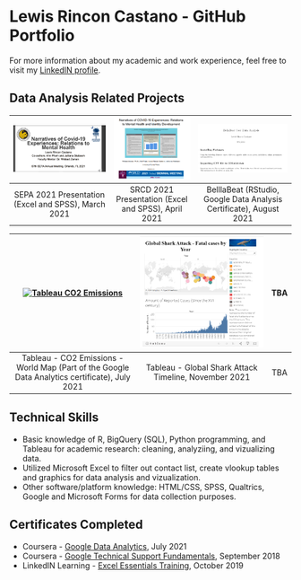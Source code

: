 # Lewis Rincon Castano - GitHub Portfolio

For more information about my academic and work experience, feel free to visit my [LinkedIN profile](https://www.linkedin.com/in/lrincas/).


## Data Analysis Related Projects

| [![SEPA 2021](https://raw.githubusercontent.com/lericas/portfolio/main/images/SEPA%202021.PNG?token=APFL442CSPMA3U4O32JCCK3BE7TXI)](https://github.com/lericas/portfolio/blob/main/pdf_files/SEPA%202021%20Presentation.pdf)  | [![SRCD 2021](https://raw.githubusercontent.com/lericas/portfolio/main/images/SRCD%202021.PNG?token=APFL44ZXS7H3UGO2HRHIFNTBE77R4)](https://github.com/lericas/portfolio/blob/main/pdf_files/SRCD%202021%20Presentation.pdf) | [![BellaBeat Data Analysis](https://raw.githubusercontent.com/lericas/portfolio/main/images/Bellabeat.PNG?token=APFL443W6IWL73T46GD56KDBFAET4)](https://github.com/lericas/portfolio/blob/main/pdf_files/BellaBeat_Analysis.pdf) |
|:---:|:---:|:---:|
| SEPA 2021 Presentation (Excel and SPSS), March 2021 | SRCD 2021 Presentation (Excel and SPSS), April 2021 | BelllaBeat (RStudio, Google Data Analysis Certificate), August 2021 |  

| [![Tableau CO2 Emissions](https://user-images.githubusercontent.com/63618675/136846723-3853be04-699e-437b-9682-ff77de0b7087.PNG)](https://public.tableau.com/views/CO2Emissions-WorldMap/Sheet1?:language=en-US&:display_count=n&:origin=viz_share_link)  | [![Tableau Global Shark Attack](https://raw.githubusercontent.com/lericas/portfolio/main/images/GSA%20dashboard%20picture.png)](https://public.tableau.com/app/profile/lewis.rincon.castano/viz/GSArecords/GSA-Year) | TBA |
|:---:|:---:|:---:|
| Tableau - CO2 Emissions - World Map (Part of the Google Data Analytics certificate), July 2021 | Tableau - Global Shark Attack Timeline, November 2021 | TBA |

## Technical Skills
* Basic knowledge of R, BigQuery (SQL), Python programming, and Tableau for academic research: cleaning, analyziing, and vizualizing data.
* Utilized Microsoft Excel to filter out contact list, create vlookup tables and graphics for data analysis and vizualization.
* Other software/platform knowledge: HTML/CSS, SPSS, Qualtrics, Google and Microsoft Forms for data collection purposes.


## Certificates Completed

* Coursera - [Google Data Analytics](https://www.credly.com/badges/20dd9392-bf2c-47f0-bf27-a92d262c0e96?source=linked_in_profile), July 2021
* Coursera - [Google Technical Support Fundamentals](https://www.coursera.org/account/accomplishments/verify/B4C8QHZTCVGZ), September 2018
* LinkedIN Learning - [Excel Essentials Training](https://github.com/lericas/portfolio/blob/main/pdf_files/Excel%20Essential%20Training%20Office%20365.pdf), October 2019


